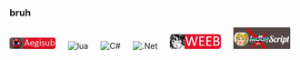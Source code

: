 ### bruh

![aegi](https://github.com/Zahuczky/Zahuczky/blob/main/aegi_badge.png?raw=true) &emsp;  ![lua](https://img.shields.io/badge/Lua-2C2D72?style=for-the-badge&logo=lua&logoColor=white) &emsp; ![C#](https://img.shields.io/badge/c%23-%23239120.svg?style=for-the-badge&logo=c-sharp&logoColor=white)
 &emsp; ![.Net](https://img.shields.io/badge/.NET-5C2D91?style=for-the-badge&logo=.net&logoColor=white)  &emsp; <img src="https://github.com/Zahuczky/Zahuczky/blob/main/weebbadge2.png?raw=true" alt="drawing" width="90"/> &emsp; <img src="https://github.com/Zahuczky/Zahuczky/blob/main/moonscript.jpg?raw=true" alt="drawing" width="100"/>  
